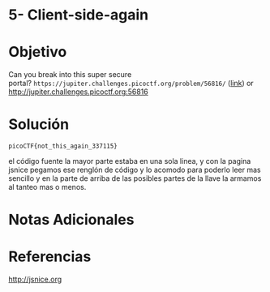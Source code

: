 # 5- Client-side-again

# Objetivo
Can you break into this super secure portal? `https://jupiter.challenges.picoctf.org/problem/56816/` ([link](https://jupiter.challenges.picoctf.org/problem/56816/)) or http://jupiter.challenges.picoctf.org:56816
# Solución
```
picoCTF{not_this_again_337115}
```
el código fuente la mayor parte estaba en una sola linea, y con la pagina jsnice pegamos ese renglón de código y lo acomodo para poderlo leer mas sencillo y en la parte de arriba de las posibles partes de la llave la armamos al tanteo mas o menos.
# Notas Adicionales

# Referencias
http://jsnice.org